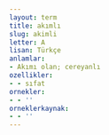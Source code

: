 ```yaml
---
layout: term
title: akımlı
slug: akimli
letter: A
lisan: Türkçe
anlamlar:
- Akımı olan; cereyanlı
ozellikler:
- - sıfat
ornekler:
- - ''
orneklerkaynak:
- - ''
---
```

